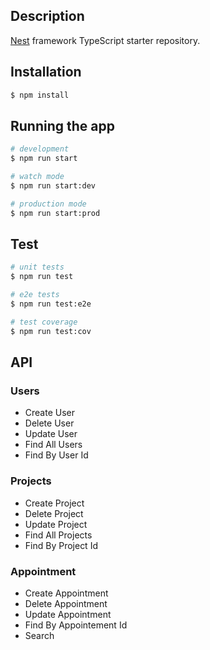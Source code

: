 ## Description

[Nest](https://github.com/nestjs/nest) framework TypeScript starter repository.

## Installation

```bash
$ npm install
```

## Running the app

```bash
# development
$ npm run start

# watch mode
$ npm run start:dev

# production mode
$ npm run start:prod
```

## Test

```bash
# unit tests
$ npm run test

# e2e tests
$ npm run test:e2e

# test coverage
$ npm run test:cov
```

## API

### Users

- Create User
- Delete User
- Update User
- Find All Users
- Find By User Id

### Projects

- Create Project
- Delete Project
- Update Project
- Find All Projects
- Find By Project Id

### Appointment

- Create Appointment
- Delete Appointment
- Update Appointment
- Find By Appointement Id
- Search